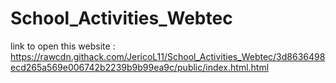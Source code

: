 # School_Activities_Webtec
link to open this website : https://rawcdn.githack.com/JericoL11/School_Activities_Webtec/3d8636498ecd265a569e006742b2239b9b99ea9c/public/index.html.html
